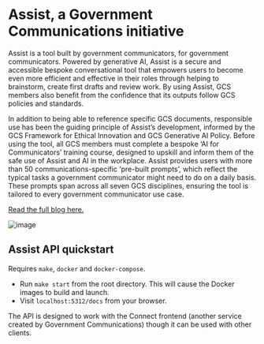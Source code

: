 # Assist, a Government Communications initiative

Assist is a tool built by government communicators, for government communicators. Powered by generative AI, Assist is a secure and accessible bespoke conversational tool that empowers users to become even more efficient and effective in their roles through helping to brainstorm, create first drafts and review work. By using Assist, GCS members also benefit from the confidence that its outputs follow GCS policies and standards. 

In addition to being able to reference specific GCS documents, responsible use has been the guiding principle of Assist’s development, informed by the GCS Framework for Ethical Innovation and GCS Generative AI Policy. Before using the tool, all GCS members must complete a bespoke ‘AI for Communicators’ training course, designed to upskill and inform them of the safe use of Assist and AI in the workplace. Assist provides users with more than 50 communications-specific ‘pre-built prompts’, which reflect the typical tasks a government communicator might need to do on a daily basis. These prompts span across all seven GCS disciplines, ensuring the tool is tailored to every government communicator use case. 

[Read the full blog here.](https://gcs.civilservice.gov.uk/blog/introducing-assist-the-dynamic-ai-tool-rapidly-transforming-government-communications/)

![image](https://github.com/user-attachments/assets/04e93ecc-d537-47a0-975f-7c779e54b6f5)

## Assist API quickstart
Requires `make`, `docker` and `docker-compose`.

- Run `make start` from the root directory. This will cause the Docker images to build and launch.
- Visit `localhost:5312/docs` from your browser.

The API is designed to work with the Connect frontend (another service created by Government Communications) though it can be used with other clients.
